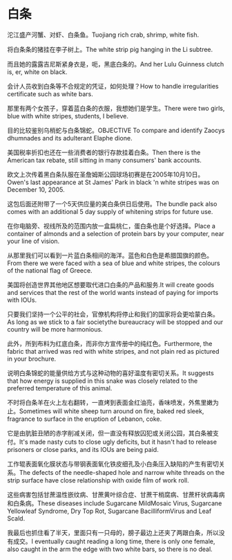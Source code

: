 # 白条

<p><span class="chinese">沱江盛产河蟹、对虾、白条鱼。</span><span class="english">Tuojiang rich crab, shrimp, white fish.</span></p>

<p><span class="chinese">将白条条的猪挂在李子树上。</span><span class="english">The white strip pig hanging in the Li subtree.</span></p>

<p><span class="chinese">而且她的露露吉尼斯紧身衣是，呃，黑底白条的。</span><span class="english">And her Lulu Guinness clutch is, er, white on black.</span></p>

<p><span class="chinese">会计人员收到白条等不合规定的凭证，如何处理？</span><span class="english">How to handle irregularities certificate such as white bars.</span></p>

<p><span class="chinese">那里有两个女孩子，穿着蓝白条的衣服，我想她们是学生。</span><span class="english">There were two girls, blue with white stripes, students, I believe.</span></p>

<p><span class="chinese">目的比较鉴别乌梢蛇与白条锦蛇。</span><span class="english">OBJECTIVE To compare and identify Zaocys dhumnades and its adulterant Elaphe dione.</span></p>

<p><span class="chinese">美国税率折扣也还在一些消费者的银行存款挂着白条。</span><span class="english">Then there is the American tax rebate, still sitting in many consumers' bank accounts.</span></p>

<p><span class="chinese">欧文上次传着黑白条队服在圣詹姆斯公园球场初赛是在2005年10月10日。</span><span class="english">Owen's last appearance at St James' Park in black 'n white stripes was on December 10, 2005.</span></p>

<p><span class="chinese">这包后面还附带了一个5天供应量的美白条供日后使用。</span><span class="english">The bundle pack also comes with an additional 5 day supply of whitening strips for future use.</span></p>

<p><span class="chinese">在你电脑旁、视线所及的范围内放一盒扁桃仁，蛋白条也是个好选择。</span><span class="english">Place a container of almonds and a selection of protein bars by your computer, near your line of vision.</span></p>

<p><span class="chinese">从那里我们可以看到一片蓝白条相间的海洋。蓝色和白色是希腊国旗的颜色。</span><span class="english">From there we were faced with a sea of blue and white stripes, the colours of the national flag of Greece.</span></p>

<p><span class="chinese">美国将创造世界其他地区想要取代进口白条的产品和服务.</span><span class="english">It will create goods and services that the rest of the world wants instead of paying for imports with IOUs.</span></p>

<p><span class="chinese">只要我们坚持一个公平的社会，官僚机构将停止和我们的国家将会更哈蒙白条。</span><span class="english">As long as we stick to a fair societythe bureaucracy will be stopped and our country will be more harmonious.</span></p>

<p><span class="chinese">此外，所到布料为红底白条，而非你方宣传册中的纯红色。</span><span class="english">Furthermore, the fabric that arrived was red with white stripes, and not plain red as pictured in your brochure.</span></p>

<p><span class="chinese">说明白条锦蛇的能量供给方式与这种动物的喜好温度有密切关系。</span><span class="english">It suggests that how energy is supplied in this snake was closely related to the preferred temperature of this animal.</span></p>

<p><span class="chinese">不时将白条羊在火上左右翻转，一直烤到表面金红油亮，香味喷发，外焦里嫩为止。</span><span class="english">Sometimes will white sheep turn around on fire, baked red sleek, fragrance to surface in the eruption of Lebanon, coke.</span></p>

<p><span class="chinese">它是由肮脏丑陋的赤字削减关闭，但一直没有释放囚犯或关闭公园，其白条被支付。</span><span class="english">It's made nasty cuts to close ugly deficits, but it hasn't had to release prisoners or close parks, and its IOUs are being paid.</span></p>

<p><span class="chinese">工作辊表面氧化膜状态与带钢表面氧化铁皮细孔及小白条压入缺陷的产生有密切关系。</span><span class="english">The defects of the needle-shaped hole and narrow white threads on the strip surface have close relationship with oxide film of work roll.</span></p>

<p><span class="chinese">这些病害包括甘蔗温性嵌纹病、甘蔗黄叶综合症、甘蔗干梢腐病、甘蔗杆状病毒病和白条病。</span><span class="english">These diseases include Sugarcane MildMosaic Virus, Sugarcane Yellowleaf Syndrome, Dry Top Rot, Sugarcane BacilliformVirus and Leaf Scald.</span></p>

<p><span class="chinese">我最后也抓住看了半天，里面只有一只母的，膀子最边上还夹了两跟白条，所以没有成交。</span><span class="english">I eventually caught reading a long time, there is only one female, also caught in the arm the edge with two white bars, so there is no deal.</span></p>

